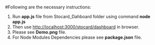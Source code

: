 #Following are the necessary instructions:
1. Run **app.js** file from Stocard_Dahboard folder using command **node app.js**
2. Then use [http://localhost:3000/stocard/dashboard](http://localhost:3000/stocard/dashboard) in browser.
3. Please see **Demo.png** file.
4. For Node Modules Dependencies please see **package.json** file.
